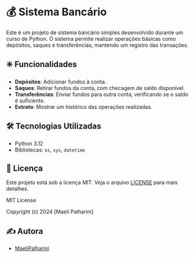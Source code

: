 # 💰 Sistema Bancário 

Este é um projeto de sistema bancário simples desenvolvido durante um curso de Python. O sistema permite realizar operações básicas como depósitos, saques e transferências, mantendo um registro das transações.

## ✳️ Funcionalidades

- **Depósitos**: Adicionar fundos à conta.
- **Saques**: Retirar fundos da conta, com checagem de saldo disponível.
- **Transferências**: Enviar fundos para outra conta, verificando se o saldo é suficiente.
- **Extrato**: Mostrar um histórico das operações realizadas.

## 🛠️ Tecnologias Utilizadas

- Python 3.12
- Bibliotecas: `os`, `sys`, `datetime`

## 📄 Licença

Este projeto está sob a licença MIT. Veja o arquivo [LICENSE](LICENSE) para mais detalhes.

MIT License

Copyright (c) 2024 [Maeli Palharini]

## ✍️ Autora

- [MaeliPalharini](https://github.com/maelipalharini)





